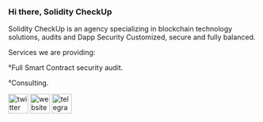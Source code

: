 ### Hi there, Solidity CheckUp
Solidity CheckUp is an agency specializing in blockchain technology solutions, audits and Dapp Security Customized, secure and fully balanced.

Services we are providing:

 °Full Smart Contract security audit.

 °Consulting.



[<img src='https://cdn.jsdelivr.net/npm/simple-icons@3.0.1/icons/twitter.svg' alt='twitter' height='40'>](https://twitter.com/@SolidityCheckUP)  [<img src='https://cdn.jsdelivr.net/npm/simple-icons@3.0.1/icons/icloud.svg' alt='website' height='40'>](https://soliditycheckup.com)  [<img src='https://cdn.jsdelivr.net/npm/simple-icons@3.0.1/icons/telegram.svg' alt='telegram' height='40'>](https://t.me/soliditycheckup )  

